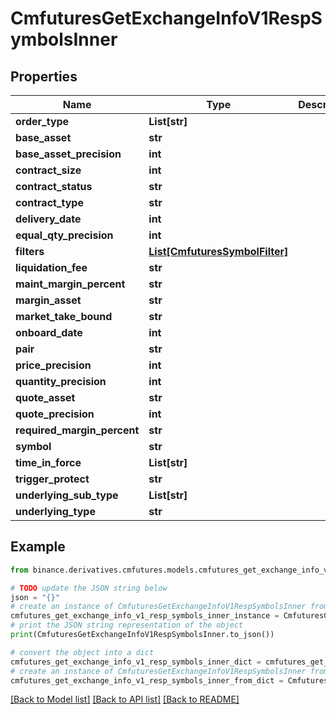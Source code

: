 # CmfuturesGetExchangeInfoV1RespSymbolsInner


## Properties

Name | Type | Description | Notes
------------ | ------------- | ------------- | -------------
**order_type** | **List[str]** |  | [optional] 
**base_asset** | **str** |  | [optional] 
**base_asset_precision** | **int** |  | [optional] 
**contract_size** | **int** |  | [optional] 
**contract_status** | **str** |  | [optional] 
**contract_type** | **str** |  | [optional] 
**delivery_date** | **int** |  | [optional] 
**equal_qty_precision** | **int** |  | [optional] 
**filters** | [**List[CmfuturesSymbolFilter]**](CmfuturesSymbolFilter.md) |  | [optional] 
**liquidation_fee** | **str** |  | [optional] 
**maint_margin_percent** | **str** |  | [optional] 
**margin_asset** | **str** |  | [optional] 
**market_take_bound** | **str** |  | [optional] 
**onboard_date** | **int** |  | [optional] 
**pair** | **str** |  | [optional] 
**price_precision** | **int** |  | [optional] 
**quantity_precision** | **int** |  | [optional] 
**quote_asset** | **str** |  | [optional] 
**quote_precision** | **int** |  | [optional] 
**required_margin_percent** | **str** |  | [optional] 
**symbol** | **str** |  | [optional] 
**time_in_force** | **List[str]** |  | [optional] 
**trigger_protect** | **str** |  | [optional] 
**underlying_sub_type** | **List[str]** |  | [optional] 
**underlying_type** | **str** |  | [optional] 

## Example

```python
from binance.derivatives.cmfutures.models.cmfutures_get_exchange_info_v1_resp_symbols_inner import CmfuturesGetExchangeInfoV1RespSymbolsInner

# TODO update the JSON string below
json = "{}"
# create an instance of CmfuturesGetExchangeInfoV1RespSymbolsInner from a JSON string
cmfutures_get_exchange_info_v1_resp_symbols_inner_instance = CmfuturesGetExchangeInfoV1RespSymbolsInner.from_json(json)
# print the JSON string representation of the object
print(CmfuturesGetExchangeInfoV1RespSymbolsInner.to_json())

# convert the object into a dict
cmfutures_get_exchange_info_v1_resp_symbols_inner_dict = cmfutures_get_exchange_info_v1_resp_symbols_inner_instance.to_dict()
# create an instance of CmfuturesGetExchangeInfoV1RespSymbolsInner from a dict
cmfutures_get_exchange_info_v1_resp_symbols_inner_from_dict = CmfuturesGetExchangeInfoV1RespSymbolsInner.from_dict(cmfutures_get_exchange_info_v1_resp_symbols_inner_dict)
```
[[Back to Model list]](../README.md#documentation-for-models) [[Back to API list]](../README.md#documentation-for-api-endpoints) [[Back to README]](../README.md)



